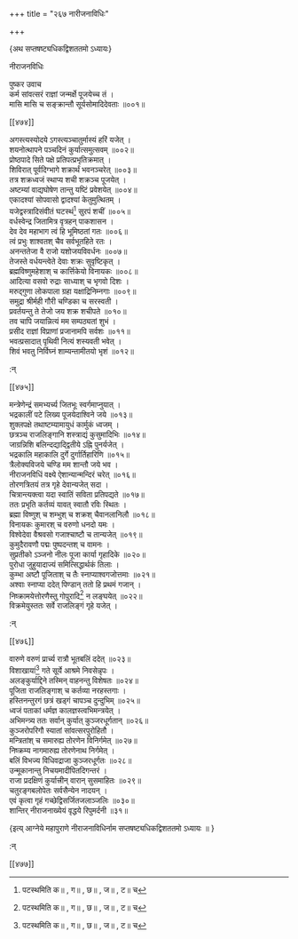 +++
title = "२६७ नारीजनाविधिः"

+++

\{अथ सप्तषष्ट्यधिकद्विशततमो ऽध्यायः\}

नीराजनविधिः  
    
पुष्कर उवाच  
कर्म सांवत्सरं राज्ञां जन्मर्क्षे पूजयेच्च तं   ।  
मासि मासि च सङ्क्रान्तौ सूर्यसोमादिदेवताः ॥००१॥  

[[४७४]]
    
अगस्त्यस्योदये ऽगस्त्यञ्चातुर्मास्यं हरिं यजेत् ।  
शयनोत्थापने पञ्चदिनं कुर्यात्समुत्सवम् ॥००२॥  
प्रोष्ठपादे सिते पक्षे प्रतिपत्प्रभृतिक्रमात् ।  
शिविरात् पूर्वदिग्भागे शक्रार्थं भवनञ्चरेत् ॥००३॥  
तत्र शक्रध्वजं स्थाप्य शची शक्रञ्च पूजयेत् ।  
अष्टम्यां वाद्यघोषेण तान्तु यष्टिं प्रवेशयेत्   ॥००४॥  
एकादश्यां सोपवासो द्वादश्यां केतुमुत्थितम् ।  
यजेद्वस्त्रादिसंवीतं घटस्थं[^१] सुरपं शचीं   ॥००५॥  
वर्धस्वेन्द्र जितामित्र वृत्रहन् पाकशासन ।  
देव देव महाभाग त्वं हि भूमिष्ठतां गतः   ॥००६॥  
त्वं प्रभुः शाश्वतश् चैव सर्वभूतहिते रतः   ।  
अनन्ततेजा वै राजो यशोजयविवर्धनः ॥००७॥  
तेजस्ते वर्धयन्त्वेते देवाः शक्रः सुवृष्टिकृत्   ।  
ब्रह्मविष्णुमहेशाश् च कार्त्तिकेयो विनायकः ॥००८॥  
आदित्या वसवो रुद्राः साध्याश् च भृगवो दिशः   ।  
मरुद्गुणा लोकपाला ग्रहा यक्षाद्रिनिम्नगाः ॥००९॥  
समुद्रा श्रीर्मही गौरी चण्डिका च सरस्वती ।  
प्रवर्तयन्तु ते तेजो जय शक्र शचीपते ॥०१०॥  
तव चापि जयान्नित्यं मम सम्पठ्यतां शुभं   ।  
प्रसीद राज्ञां विप्राणां प्रजानामपि सर्वशः   ॥०११॥  
भवत्प्रसादात् पृथिवी नित्यं शस्यवती भवेत् ।  
शिवं भवतु निर्विघ्नं शाम्यन्तामीतयो भृशं   ॥०१२॥  
    
:न्  
    
[^१]: पटस्थमिति क॥ , ग॥ , छ॥ , ज॥ , ट॥ च  

[[४७५]]
    
मन्त्रेणेन्द्रं समभ्यर्च्य जितभूः स्वर्गमाप्नुयात्   ।  
भद्रकालीं पटे लिख्य पूजयेदाश्विने जये ॥०१३॥  
शुक्लपक्षे तथाष्टम्यामायुधं कार्मुकं ध्वजम्   ।  
छत्रञ्च राजलिङ्गानि शस्त्राद्यं कुसुमादिभिः   ॥०१४॥  
जाग्रन्निशि बलिन्दद्याद्द्वितीये ऽह्नि पुनर्यजेत् ।  
भद्रकालि महाकालि दुर्गे दुर्गार्तिहारिणि ॥०१५॥  
त्रैलोक्यविजये चण्डि मम शान्तौ जये भव ।  
नीराजनविधिं वक्ष्ये ऐशान्यान्मन्दिरं चरेत् ॥०१६॥  
तोरणत्रितयं तत्र गृहे देवान्यजेत् सदा ।  
चित्रान्त्यक्त्वा यदा स्वातिं सविता प्रतिपद्यते ॥०१७॥  
ततः प्रभृति कर्तव्यं यावत् स्वातौ रविः स्थितः   ।  
ब्रह्मा विष्णुश् च शम्भुश् च शक्रश् चैवानलानिलौ   ॥०१८॥  
विनायकः कुमारश् च वरुणो धनदो यमः ।  
विश्वेदेवा वैश्रवसो गजाश्चाष्टौ च तान्यजेत् ॥०१९॥  
कुमुदैरावणौ पद्मः पुष्पदन्तश् च वामनः   ।  
सुप्रतीको ऽञ्जनो नीलः पूजा कार्या गृहादिके ॥०२०॥  
पुरोधा जुहुयादाज्यं समित्सिद्धार्थकं तिलाः ।  
कुम्भा अष्टौ पूजिताश् च तैः स्नाप्याश्वगजोत्तमाः   ॥०२१॥  
अश्वाः स्नाप्या ददेत् पिण्डान् ततो हि प्रथमं गजान्   ।  
निष्क्रामयेत्तोरणैस्तु गोपुरादि[^१] न लङ्घयेत् ॥०२२॥  
विक्रमेयुस्ततः सर्वे राजलिङ्गं गृहे यजेत् ।  
    
:न्  
    
[^१]: शेखरादीति क॥  

[[४७६]]
    
वारुणे वरुणं प्रार्च्य रात्रौ भूतबलिं ददेत् ॥०२३॥  
विशाखायां[^१] गते सूर्ये आश्रमे निवसेन्नृपः   ।  
अलङ्कुर्याद्दिने तस्मिन् वाहनन्तु विशेषतः ॥०२४॥  
पूजिता राजलिङ्गाश् च कर्तव्या नरहस्तगाः ।  
हस्तिनन्तुरगं छत्रं खड्गं चापञ्च दुन्दुभिम्   ॥०२५॥  
ध्वजं पताकां धर्मज्ञ कालज्ञस्त्वभिमन्त्रयेत् ।  
अभिमन्त्र्य ततः सर्वान् कुर्यात् कुञ्जरधूर्गतान् ॥०२६॥  
कुञ्जरोपरिगौ स्यातां सांवत्सरपुरोहितौ ।  
मन्त्रितांश् च समारुह्य तोरणेन विनिर्गमेत् ॥०२७॥  
निष्क्रम्य नागमारुह्य तोरणेनाथ निर्गमेत् ।  
बलिं विभज्य विधिवद्राजा कुञ्जरधूर्गतः ॥०२८॥  
उन्मूकानान्तु निचयमादीपितदिगन्तरं ।  
राजा प्रदक्षिणं कुर्यात्त्रीन् वारान् सुसमाहितः   ॥०२९॥  
चतुरङ्गबलोपेतः सर्वसैन्येन नादयन् ।  
एवं कृत्वा गृहं गच्छेद्विसर्जितजलाञ्जलिः ॥०३०॥  
शान्तिर् नीराजनाख्येयं वृद्धये रिपुमर्दनी  ॥३१॥  
    
\{इत्य् आग्नेये महापुराणे नीराजनाविधिर्नाम सप्तषष्ट्यधिकद्विशततमो ऽध्यायः ॥  }
    
:न्  
    
[^१]: विशाखान्त्विति क॥ , छ॥ च  

[[४७७]]
    